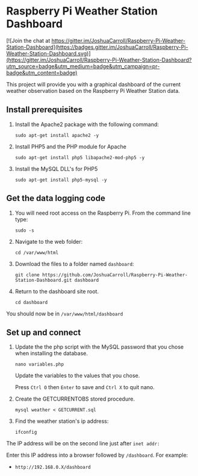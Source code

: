 Raspberry Pi Weather Station Dashboard
======================================

[![Join the chat at https://gitter.im/JoshuaCarroll/Raspberry-Pi-Weather-Station-Dashboard](https://badges.gitter.im/JoshuaCarroll/Raspberry-Pi-Weather-Station-Dashboard.svg)](https://gitter.im/JoshuaCarroll/Raspberry-Pi-Weather-Station-Dashboard?utm_source=badge&utm_medium=badge&utm_campaign=pr-badge&utm_content=badge)


This project will provide you with a graphical dashboard of the current weather observation based on the Raspberry Pi Weather Station data.

## Install prerequisites

1. Install the Apache2 package with the following command:

    `sudo apt-get install apache2 -y`

2. Install PHP5 and the PHP module for Apache

    `sudo apt-get install php5 libapache2-mod-php5 -y`

3. Install the MySQL DLL's for PHP5 

    `sudo apt-get install php5-mysql -y`

## Get the data logging code

1. You will need root access on the Raspberry Pi. From the command line type:

    `sudo -s`

2. Navigate to the web folder:

    `cd /var/www/html`

3. Download the files to a folder named `dashboard`:

    `git clone https://github.com/JoshuaCarroll/Raspberry-Pi-Weather-Station-Dashboard.git dashboard`
  
4. Return to the dashboard site root.

    `cd dashboard`

You should now be in `/var/www/html/dashboard`

## Set up and connect
  
1. Update the the php script with the MySQL password that you chose when installing the database.

    `nano variables.php`
  
    Update the variables to the values that you chose.
  
    Press `Ctrl O` then `Enter` to save and `Ctrl X` to quit nano.
    
2. Create the GETCURRENTOBS stored procedure.

    `mysql weather < GETCURRENT.sql`

3. Find the weather station's ip address:

    `ifconfig`
  
  The IP address will be on the second line just after `inet addr:`

Enter this IP address into a browser followed by `/dashboard`. For example:

  - `http://192.168.0.X/dashboard`
